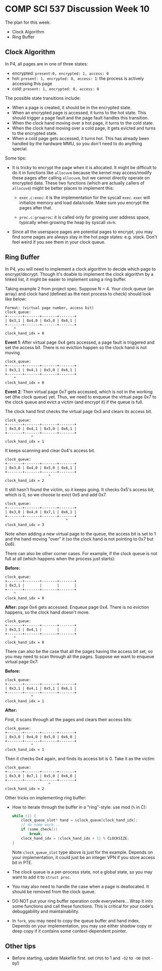 

# COMP SCI 537 Discussion Week 10

The plan for this week:
- Clock Algorithm
- Ring Buffer


## Clock Algorithm

In P4, all pages are in one of three states:

- encrypted: `present:0, encrypted: 1, access: 0 `
- hot: `present: 1, encrypted: 0, access: 1`: the process is actively accessing this page
- cold: `present: 1, encrypted: 0, access: 0`

The possible state transitions include:

- When a page is created, it should be in the encrypted state.
- When an encrypted page is accessed, it turns to the hot state. This should trigger a page fault and the page fault handles this transition.
- When the clock hand moving over a hot page, it turns to the cold state.
- When the clock hand moving over a cold page, it gets evicted and turns to the encrypted state.
- When a cold page gets accessed, it turns hot. This has already been handled by the hardware MMU, so you don't need to do anything special.

Some tips:

- It is tricky to encrypt the page when it is allocated. It might be difficult to do it in functions like `allocuvm` because the kernel may access/modify these pages after calling `allocuvm`, but we cannot directly operate on encrypted data. These two functions (which are actually callers of `allocuvm`) might be better places to implement this:

    - `exec.c:exec`: it is the implementation for the syscall `exec`. `exec` will initialize memory and load data/code. Make sure you encrypt the pages after that.

    - `proc.c:growproc`: it is called only for growing user address space, typically when growing the heap by syscall `sbrk`.

- Since all the userspace pages are potential pages to encrypt, you may find some pages are always stay in the hot page states: e.g. stack. Don't feel weird if you see them in your clock queue.

## Ring Buffer

In P4, you will need to implement a clock algorithm to decide which page to encrypt/decrypt. Though it's doable to implement the clock algorithm by a linked list, it might be easier to implement using a ring buffer.

Taking example 2 from project spec. Suppose N = 4. Your clock queue (an array) and clock hand (defined as the next process to check) should look like below:

```
Format: (virtual page number, access bit)
clock_queue:
+-------+-------+-------+-------+
| 0x3,1 | 0x4,0 | 0x5,0 | 0x6,1 |
+-------+-------+-------+-------+
    ^
clock_hand_idx = 0
```

**Event 1**: After virtual page 0x4 gets accessed, a page fault is triggered and set the access bit. There is no eviction happen so the clock hand is not moving

```
clock_queue:
+-------+-------+-------+-------+
| 0x3,1 | 0x4,1 | 0x5,0 | 0x6,1 |
+-------+-------+-------+-------+
    ^
clock_hand_idx = 0
```

**Event 2**: Then virtual page 0x7 gets accessed, which is not in the working set (the clock queue) yet. Thus, we need to enqueue the virtual page 0x7 to the clock queue and evict a victim (and encrypt it) if the queue is full.

The clock hand first checks the virtual page 0x3 and clears its access bit.

```
clock_queue:
+-------+-------+-------+-------+
| 0x3,0 | 0x4,1 | 0x5,0 | 0x6,1 |
+-------+-------+-------+-------+
            ^
clock_hand_idx = 1
```

It keeps scanning and clear 0x4's access bit.

```
clock_queue:
+-------+-------+-------+-------+
| 0x3,0 | 0x4,0 | 0x5,0 | 0x6,1 |
+-------+-------+-------+-------+
                    ^
clock_hand_idx = 2
```

It still hasn't found the victim, so it keeps going. It checks 0x5's access bit, which is 0, so we choose to evict 0x5 and add 0x7.

```
clock_queue:
+-------+-------+-------+-------+
| 0x3,0 | 0x4,0 | 0x7,1 | 0x6,1 |
+-------+-------+-------+-------+
                            ^
clock_hand_idx = 3
```

Note when adding a new virtual page to the queue, the access bit is set to 1 and the hand moving "over" it (so the clock hand is not pointing to 0x7 but 0x6).

There can also be other corner cases. For example, if the clock queue is not full at all (which happens when the process just starts):

**Before:**

```
clock_queue:
+-------+-------+-------+-------+
| 0x3,1 |       |       |       |
+-------+-------+-------+-------+
    ^
clock_hand_idx = 0
```

 **After:** page 0x4 gets accessed. Enqueue page 0x4. There is no eviction happens, so the clock hand doesn't move.

```
clock_queue:
+-------+-------+-------+-------+
| 0x3,1 | 0x4,1 |       |       |
+-------+-------+-------+-------+
    ^
clock_hand_idx = 0
```

There can also be the case that all the pages having the access bit set, so you may need to scan through all the pages. Suppose we want to enqueue virtual page 0x7:

**Before:**

```
clock_queue:
+-------+-------+-------+-------+
| 0x3,1 | 0x4,1 | 0x5,1 | 0x6,1 |
+-------+-------+-------+-------+
            ^
clock_hand_idx = 1
```

**After:**

First, it scans through all the pages and clears their access bits:

```
clock_queue:
+-------+-------+-------+-------+
| 0x3,0 | 0x4,0 | 0x5,0 | 0x6,0 |
+-------+-------+-------+-------+
            ^
clock_hand_idx = 1
```

Then it checks 0x4 again, and finds its access bit is 0. Take it as the victim:

```
clock_queue:
+-------+-------+-------+-------+
| 0x3,0 | 0x7,1 | 0x5,0 | 0x6,0 |
+-------+-------+-------+-------+
                    ^
clock_hand_idx = 2
```

Other tricks on implementing ring buffer:

- How to iterate through the buffer in a "ring"-style: use mod (`%` in C):

    ```C
    while (1) {
        clock_queue_slot* hand = &clock_queue[clock_hand_idx];
        // do some work...
        if (some_check())
            break;
        clock_hand_idx = (clock_hand_idx + 1) % CLOCKSIZE;
    }
    ```
    Note `clock_queue_slot` type above is just for the example. Depends on your implementation, it could just be an integer VPN if you store access bit in PTE.
    
- The clock queue is a per-process state, not a global state, so you may want to add it to `struct proc`.

- You may also need to handle the case when a page is deallocated. It should be removed from the clock queue. 

- DO NOT put your ring buffer operation code everywhere... Wrap it into some functions and call these functions. This is critical for your code's debuggability and maintainability.

- In `fork`, you may need to copy the queue buffer and hand index. Depends on your implementation, you may use either shadow copy or deep copy if it contains some context-dependent pointer.

## Other tips

- Before starting, update Makefile first. set `CPUS` to 1 and `-O2` to `-O0` (not `-Og`!)
